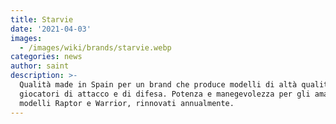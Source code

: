 ```yaml
---
title: Starvie
date: '2021-04-03'
images: 
  - /images/wiki/brands/starvie.webp
categories: news
author: saint
description: >-
  Qualità made in Spain per un brand che produce modelli di altà qualità per
  giocatori di attacco e di difesa. Potenza e manegevolezza per gli amati
  modelli Raptor e Warrior, rinnovati annualmente.
---
```

